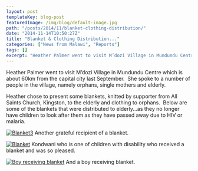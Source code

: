```yaml
---
layout: post
templateKey: blog-post
featuredImage: /img/blog/default-image.jpg
path: "/posts/2014/11/blanket-clothing-distribution/"
date: "2014-11-14T10:50:27Z"
title: "Blanket & Clothing Distribution..."
categories: ["News from Malawi", "Reports"]
tags: []
excerpt: "Heather Palmer went to visit M’dozi Village in Mundundu Centre which is about 60km from the capital..."
---
```


Heather Palmer went to visit M’dozi Village in Mundundu Centre which is about 60km from the capital city last September.  She spoke to a number of people in the village, namely orphans, single mothers and elderly.

Heather chose to present some blankets, knitted by supporter from All Saints Church, Kingston, to the elderly and clothing to orphans.  Below are some of the blankets that were distributed to elderly...as they no longer have children to look after them as they have passed away due to HIV or malaria.

[![Blanket3](https://www.africanvision.org.uk/africa-vision-news/wp-content/uploads/2014/11/Blanket31-225x300.jpg)](https://www.africanvision.org.uk/africa-vision-news/wp-content/uploads/2014/11/Blanket31.jpg) Another grateful recipient of a blanket.

[![Blanket](https://www.africanvision.org.uk/africa-vision-news/wp-content/uploads/2014/11/Blanket1-225x300.jpg)](https://www.africanvision.org.uk/africa-vision-news/wp-content/uploads/2014/11/Blanket1.jpg) Kondwani who is one of children with disability who received a blanket and was so pleased.

[![Boy receiving blanket](https://www.africanvision.org.uk/africa-vision-news/wp-content/uploads/2014/10/Malawi-2014-178-198x300.jpg)](https://www.africanvision.org.uk/africa-vision-news/wp-content/uploads/2014/10/Malawi-2014-178.jpg) And a boy receiving blanket.